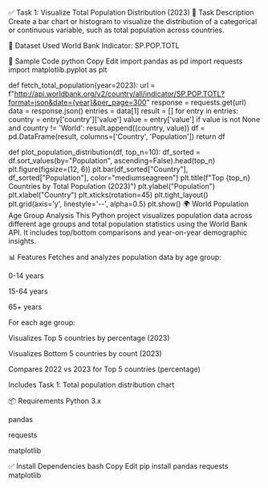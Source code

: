 ✅ Task 1: Visualize Total Population Distribution (2023)
📌 Task Description
Create a bar chart or histogram to visualize the distribution of a categorical or continuous variable, such as total population across countries.

🔗 Dataset Used
World Bank Indicator: SP.POP.TOTL

🐍 Sample Code
python
Copy
Edit
import pandas as pd
import requests
import matplotlib.pyplot as plt

def fetch_total_population(year=2023):
    url = f"http://api.worldbank.org/v2/country/all/indicator/SP.POP.TOTL?format=json&date={year}&per_page=300"
    response = requests.get(url)
    data = response.json()
    entries = data[1]
    result = []
    for entry in entries:
        country = entry['country']['value']
        value = entry['value']
        if value is not None and country != 'World':
            result.append((country, value))
    df = pd.DataFrame(result, columns=['Country', 'Population'])
    return df

def plot_population_distribution(df, top_n=10):
    df_sorted = df.sort_values(by="Population", ascending=False).head(top_n)
    plt.figure(figsize=(12, 6))
    plt.bar(df_sorted["Country"], df_sorted["Population"], color="mediumseagreen")
    plt.title(f"Top {top_n} Countries by Total Population (2023)")
    plt.ylabel("Population")
    plt.xlabel("Country")
    plt.xticks(rotation=45)
    plt.tight_layout()
    plt.grid(axis='y', linestyle='--', alpha=0.5)
    plt.show()
🌍 World Population Age Group Analysis
This Python project visualizes population data across different age groups and total population statistics using the World Bank API. It includes top/bottom comparisons and year-on-year demographic insights.

📊 Features
Fetches and analyzes population data by age group:

0-14 years

15-64 years

65+ years

For each age group:

Visualizes Top 5 countries by percentage (2023)

Visualizes Bottom 5 countries by count (2023)

Compares 2022 vs 2023 for Top 5 countries (percentage)

Includes Task 1: Total population distribution chart

📦 Requirements
Python 3.x

pandas

requests

matplotlib

✅ Install Dependencies
bash
Copy
Edit
pip install pandas requests matplotlib
